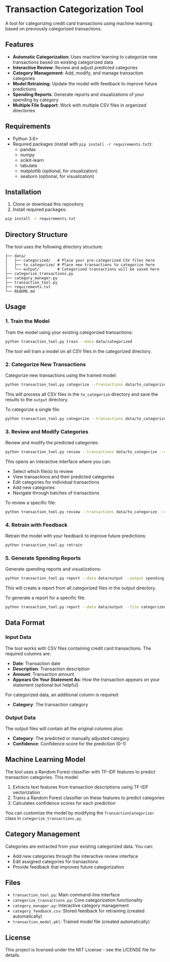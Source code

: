 # Transaction Categorization Tool

A tool for categorizing credit card transactions using machine learning based on previously categorized transactions.

## Features

- **Automatic Categorization**: Uses machine learning to categorize new transactions based on existing categorized data
- **Interactive Review**: Review and adjust predicted categories
- **Category Management**: Add, modify, and manage transaction categories
- **Model Retraining**: Update the model with feedback to improve future predictions
- **Spending Reports**: Generate reports and visualizations of your spending by category
- **Multiple File Support**: Work with multiple CSV files in organized directories

## Requirements

- Python 3.6+
- Required packages (install with `pip install -r requirements.txt`):
  - pandas
  - numpy
  - scikit-learn
  - tabulate
  - matplotlib (optional, for visualization)
  - seaborn (optional, for visualization)

## Installation

1. Clone or download this repository
2. Install required packages:

```bash
pip install -r requirements.txt
```

## Directory Structure

The tool uses the following directory structure:

```
├── data/
│   ├── categorized/   # Place your pre-categorized CSV files here
│   ├── to_categorize/ # Place new transactions to categorize here
│   └── output/        # Categorized transactions will be saved here
├── categorize_transactions.py
├── category_manager.py
├── transaction_tool.py
├── requirements.txt
└── README.md
```

## Usage

### 1. Train the Model

Train the model using your existing categorized transactions:

```bash
python transaction_tool.py train --data data/categorized
```

The tool will train a model on all CSV files in the categorized directory.

### 2. Categorize New Transactions

Categorize new transactions using the trained model:

```bash
python transaction_tool.py categorize --transactions data/to_categorize --output data/output
```

This will process all CSV files in the `to_categorize` directory and save the results to the `output` directory.

To categorize a single file:

```bash
python transaction_tool.py categorize --transactions data/to_categorize/your_file.csv --output data/output
```

### 3. Review and Modify Categories

Review and modify the predicted categories:

```bash
python transaction_tool.py review --transactions data/to_categorize --output data/output
```

This opens an interactive interface where you can:
- Select which file(s) to review
- View transactions and their predicted categories
- Edit categories for individual transactions
- Add new categories
- Navigate through batches of transactions

To review a specific file:

```bash
python transaction_tool.py review --transactions data/to_categorize --output data/output --file your_file.csv
```

### 4. Retrain with Feedback

Retrain the model with your feedback to improve future predictions:

```bash
python transaction_tool.py retrain
```

### 5. Generate Spending Reports

Generate spending reports and visualizations:

```bash
python transaction_tool.py report --data data/output --output spending_report.csv
```

This will create a report from all categorized files in the output directory.

To generate a report for a specific file:

```bash
python transaction_tool.py report --data data/output --file categorized_your_file.csv
```

## Data Format

### Input Data

The tool works with CSV files containing credit card transactions. The required columns are:

- **Date**: Transaction date
- **Description**: Transaction description
- **Amount**: Transaction amount
- **Appears On Your Statement As**: How the transaction appears on your statement (optional but helpful)

For categorized data, an additional column is required:
- **Category**: The transaction category

### Output Data

The output files will contain all the original columns plus:

- **Category**: The predicted or manually adjusted category
- **Confidence**: Confidence score for the prediction (0-1)

## Machine Learning Model

The tool uses a Random Forest classifier with TF-IDF features to predict transaction categories. This model:

1. Extracts text features from transaction descriptions using TF-IDF vectorization
2. Trains a Random Forest classifier on these features to predict categories
3. Calculates confidence scores for each prediction

You can customize the model by modifying the `TransactionCategorizer` class in `categorize_transactions.py`.

## Category Management

Categories are extracted from your existing categorized data. You can:

- Add new categories through the interactive review interface
- Edit assigned categories for transactions
- Provide feedback that improves future categorization

## Files

- `transaction_tool.py`: Main command-line interface
- `categorize_transactions.py`: Core categorization functionality
- `category_manager.py`: Interactive category management
- `category_feedback.csv`: Stored feedback for retraining (created automatically)
- `transaction_model.pkl`: Trained model file (created automatically)

## License

This project is licensed under the MIT License - see the LICENSE file for details. 